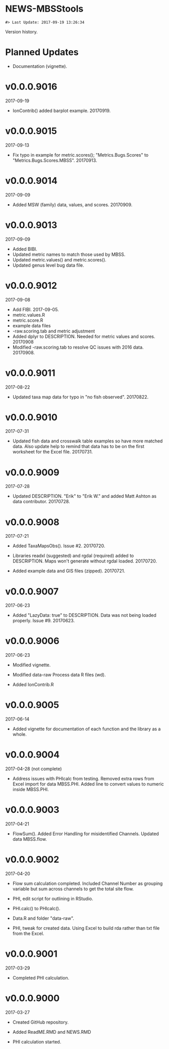 NEWS-MBSStools
================

<!-- NEWS.md is generated from NEWS.Rmd. Please edit that file -->
    #> Last Update: 2017-09-19 13:26:34

Version history.

Planned Updates
===============

-   Documentation (vignette).

v0.0.0.9016
===========

2017-09-19

-   IonContrib() added barplot example. 20170919.

v0.0.0.9015
===========

2017-09-13

-   Fix typo in example for metric.scores(); "Metrics.Bugs.Scores" to "Metrics.Bugs.Scores.MBSS". 20170913.

v0.0.0.9014
===========

2017-09-09

-   Added MSW (family) data, values, and scores. 20170909.

v0.0.0.9013
===========

2017-09-09

-   Added BIBI.
-   Updated metric names to match those used by MBSS.
-   Updated metric.values() and metric.scores().
-   Updated genus level bug data file.

v0.0.0.9012
===========

2017-09-08

-   Add FIBI. 2017-09-05.
-   metric.values.R
-   metric.score.R
-   example data files
-   -raw.scoring.tab and metric adjustment
-   Added dplyr to DESCRIPTION. Needed for metric values and scores. 20170908
-   Modified -raw.scoring.tab to resolve QC issues with 2016 data. 20170908.

v0.0.0.9011
===========

2017-08-22

-   Updated taxa map data for typo in "no fish observed". 20170822.

v0.0.0.9010
===========

2017-07-31

-   Updated fish data and crosswalk table examples so have more matched data. Also update help to remind that data has to be on the first worksheet for the Excel file. 20170731.

v0.0.0.9009
===========

2017-07-28

-   Updated DESCRIPTION. "Erik" to "Erik W." and added Matt Ashton as data contributor. 20170728.

v0.0.0.9008
===========

2017-07-21

-   Added TaxaMapsObs(). Issue \#2. 20170720.

-   Libraries readxl (suggested) and rgdal (required) added to DESCRIPTION. Maps won't generate without rgdal loaded. 20170720.

-   Added example data and GIS files (zipped). 20170721.

v0.0.0.9007
===========

2017-06-23

-   Added "LazyData: true" to DESCRIPTION. Data was not being loaded properly. Issue \#9. 20170623.

v0.0.0.9006
===========

2017-06-23

-   Modified vignette.

-   Modified data-raw Process data R files (wd).

-   Added IonContrib.R

v0.0.0.9005
===========

2017-06-14

-   Added vignette for documentation of each function and the library as a whole.

v0.0.0.9004
===========

2017-04-28 (not complete)

-   Address issues with PHIcalc from testing. Removed extra rows from Excel import for data MBSS.PHI. Added line to convert values to numeric inside MBSS.PHI.

v0.0.0.9003
===========

2017-04-21

-   FlowSum(). Added Error Handling for misidentified Channels. Updated data MBSS.flow.

v0.0.0.9002
===========

2017-04-20

-   Flow sum calculation completed. Included Channel Number as grouping variable but sum across channels to get the total site flow.

-   PHI, edit script for outlining in RStudio.

-   PHI.calc() to PHIcalc().

-   Data.R and folder "data-raw".

-   PHI, tweak for created data. Using Excel to build rda rather than txt file from the Excel.

v0.0.0.9001
===========

2017-03-29

-   Completed PHI calculation.

v0.0.0.9000
===========

2017-03-27

-   Created GitHub repository.

-   Added ReadME.RMD and NEWS.RMD

-   PHI calculation started.
